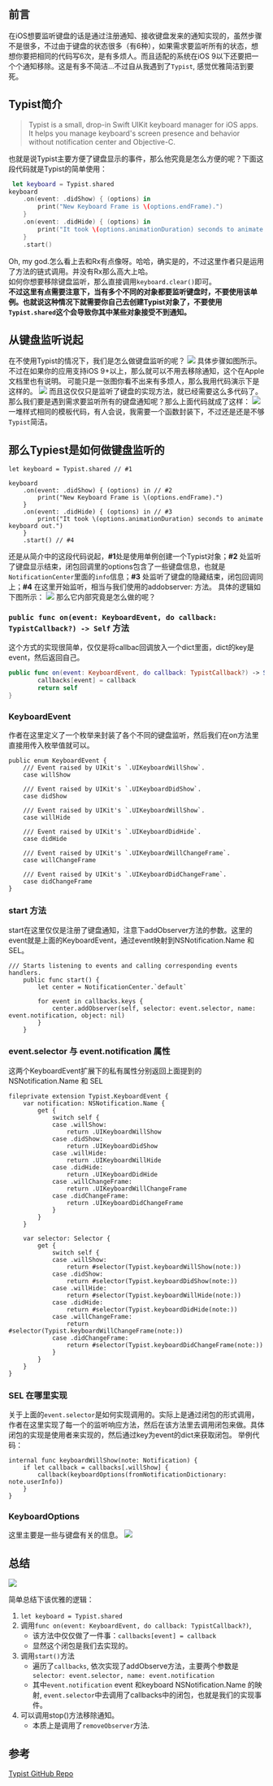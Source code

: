 ## 前言
在iOS想要监听键盘的话是通过注册通知、接收键盘发来的通知实现的，虽然步骤不是很多，不过由于键盘的状态很多（有6种），如果需求要监听所有的状态，想想你要把相同的代码写6次，是有多烦人。而且适配的系统在iOS 9以下还要把一个个通知移除。这是有多不简洁...不过自从我遇到了`Typist`, 感觉优雅简洁到要死。
## Typist简介
> Typist is a small, drop-in Swift UIKit keyboard manager for iOS apps. It helps you manage keyboard's screen presence and behavior without notification center and Objective-C.

也就是说Typist主要方便了键盘显示的事件，那么他究竟是怎么方便的呢？下面这段代码就是Typist的简单使用：
```Swift
 let keyboard = Typist.shared
keyboard
    .on(event: .didShow) { (options) in
        print("New Keyboard Frame is \(options.endFrame).")
    }
    .on(event: .didHide) { (options) in
        print("It took \(options.animationDuration) seconds to animate keyboard out.")
    }
    .start()
```

Oh, my god.怎么看上去和Rx有点像呀。哈哈，确实是的，不过这里作者只是运用了方法的链式调用。并没有Rx那么高大上哈。  
如何你想要移除键盘监听，那么直接调用`keyboard.clear()`即可。  
**不过这里有点需要注意下，当有多个不同的对象都要监听键盘时，不要使用该单例。也就说这种情况下就需要你自己去创建Typist对象了，不要使用`Typist.shared`这个会导致你其中某些对象接受不到通知。**
## 从键盘监听说起
在不使用Typist的情况下，我们是怎么做键盘监听的呢？
![](http://images.vsccw.com/WX20170225-191427@2x.png)
具体步骤如图所示。不过在如果你的应用支持iOS 9+以上，那么就可以不用去移除通知，这个在Apple文档里也有说明。
可能只是一张图你看不出来有多烦人，那么我用代码演示下是这样的。
![](http://images.vsccw.com/WX20170225-192355@2x.png)
而且这仅仅只是监听了键盘的实现方法，就已经需要这么多代码了。那么我们要是遇到需求要监听所有的键盘通知呢？那么上面代码就成了这样：
![](http://images.vsccw.com/WX20170225-192738@2x.png)
一堆样式相同的模板代码，有人会说，我需要一个函数封装下，不过还是还是不够`Typist`简洁。

## 那么Typiest是如何做键盘监听的
```
let keyboard = Typist.shared // #1
 
keyboard
    .on(event: .didShow) { (options) in // #2
        print("New Keyboard Frame is \(options.endFrame).")
    }
    .on(event: .didHide) { (options) in // #3
        print("It took \(options.animationDuration) seconds to animate keyboard out.")
    }
    .start() // #4
```
还是从简介中的这段代码说起，**#1**处是使用单例创建一个Typist对象；**#2** 处监听了键盘显示结束，闭包回调里的options包含了一些键盘信息，也就是`NotificationCenter`里面的`info`信息；**#3** 处监听了键盘的隐藏结束，闭包回调同上；**#4** 在这里开始监听，相当与我们使用的addobserver: 方法。
具体的逻辑如下图所示：
![](http://images.vsccw.com/WX20170225-194337@2x.png)
那么它内部究竟是怎么做的呢？

### `public func on(event: KeyboardEvent, do callback: TypistCallback?) -> Self` 方法
这个方式的实现很简单，仅仅是将callbac回调放入一个dict里面，dict的key是event，然后返回自己。
```Swift
public func on(event: KeyboardEvent, do callback: TypistCallback?) -> Self {
        callbacks[event] = callback
        return self
}
```
### KeyboardEvent
作者在这里定义了一个枚举来封装了各个不同的键盘监听，然后我们在on方法里直接用传入枚举值就可以。

```
public enum KeyboardEvent {
    /// Event raised by UIKit's `.UIKeyboardWillShow`.
    case willShow
        
    /// Event raised by UIKit's `.UIKeyboardDidShow`.
    case didShow
        
    /// Event raised by UIKit's `.UIKeyboardWillShow`.
    case willHide
        
    /// Event raised by UIKit's `.UIKeyboardDidHide`.
    case didHide
        
    /// Event raised by UIKit's `.UIKeyboardWillChangeFrame`.
    case willChangeFrame
        
    /// Event raised by UIKit's `.UIKeyboardDidChangeFrame`.
    case didChangeFrame
}
```
### start 方法
start在这里仅仅是注册了键盘通知，注意下addObserver方法的参数。这里的event就是上面的KeyboardEvent，通过event映射到NSNotification.Name 和 SEL。
```
/// Starts listening to events and calling corresponding events handlers.
    public func start() {
        let center = NotificationCenter.`default`
        
        for event in callbacks.keys {
            center.addObserver(self, selector: event.selector, name: event.notification, object: nil)
        }
    }
```

### event.selector 与 event.notification 属性
这两个KeyboardEvent扩展下的私有属性分别返回上面提到的 NSNotification.Name 和 SEL
```
fileprivate extension Typist.KeyboardEvent {
    var notification: NSNotification.Name {
        get {
            switch self {
            case .willShow:
                return .UIKeyboardWillShow
            case .didShow:
                return .UIKeyboardDidShow
            case .willHide:
                return .UIKeyboardWillHide
            case .didHide:
                return .UIKeyboardDidHide
            case .willChangeFrame:
                return .UIKeyboardWillChangeFrame
            case .didChangeFrame:
                return .UIKeyboardDidChangeFrame
            }
        }
    }
    
    var selector: Selector {
        get {
            switch self {
            case .willShow:
                return #selector(Typist.keyboardWillShow(note:))
            case .didShow:
                return #selector(Typist.keyboardDidShow(note:))
            case .willHide:
                return #selector(Typist.keyboardWillHide(note:))
            case .didHide:
                return #selector(Typist.keyboardDidHide(note:))
            case .willChangeFrame:
                return #selector(Typist.keyboardWillChangeFrame(note:))
            case .didChangeFrame:
                return #selector(Typist.keyboardDidChangeFrame(note:))
            }
        }
    }
}
```

### SEL 在哪里实现
关于上面的`event.selector`是如何实现调用的。实际上是通过闭包的形式调用，作者在这里实现了每一个的监听响应方法，然后在该方法里去调用闭包来做。具体闭包的实现是使用者来实现的，然后通过key为event的dict来获取闭包。
举例代码：
```
internal func keyboardWillShow(note: Notification) {
    if let callback = callbacks[.willShow] {
        callback(keyboardOptions(fromNotificationDictionary: note.userInfo))
    }
}
```
### KeyboardOptions
这里主要是一些与键盘有关的信息。
![](http://images.vsccw.com/WX20170226-000006@2x.png)

## 总结
![](http://images.vsccw.com/WX20170225-234151@2x.png)

简单总结下该优雅的逻辑：

1. `let keyboard = Typist.shared`
2. 调用`func on(event: KeyboardEvent, do callback: TypistCallback?)`,
    - 该方法中仅仅做了一件事：`callbacks[event] = callback`
    - 显然这个闭包是我们去实现的。
3. 调用`start()`方法
    - 遍历了`callbacks`, 依次实现了addObserve方法，主要两个参数是`selector: event.selector, name: event.notification`
    - 其中`event.notification` event 和keyboard NSNotification.Name 的映射, `event.selector`中去调用了callbacks中的闭包，也就是我们的实现事件。
4. 可以调用stop()方法移除通知。
    - 本质上是调用了`removeObserver`方法.


## 参考
[Typist GitHub Repo](https://github.com/totocaster/Typist)